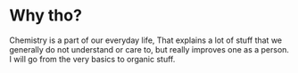  
# Why tho?

 Chemistry is a part of our everyday life, That explains a lot of stuff that we generally do not understand or care to, but really improves one as a person. I will go from the very basics to organic stuff. 

